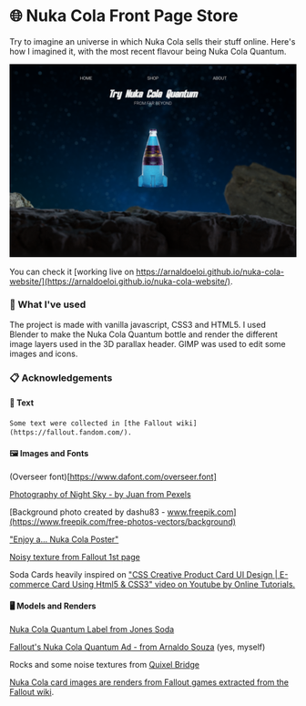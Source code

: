# 🌐 Nuka Cola Front Page Store



Try to imagine an universe in which Nuka Cola sells their stuff online. Here's how I imagined it, with the most recent flavour being Nuka Cola Quantum.

![alt_text](https://github.com/Arnaldoeloi/nuka-cola-website/blob/master/app_preview.png?raw=true)

You can check it [working live on https://arnaldoeloi.github.io/nuka-cola-website/](https://arnaldoeloi.github.io/nuka-cola-website/).


### 🚀 What I've used 

The project is made with vanilla javascript, CSS3 and HTML5. I used Blender to make the Nuka Cola Quantum bottle and render the different image layers used in the 3D parallax header. GIMP was used to edit some images and icons.


### 📋 Acknowledgements

#### 📜 Text

    Some text were collected in [the Fallout wiki](https://fallout.fandom.com/).

#### 🖼️ Images and Fonts

(Overseer font)[https://www.dafont.com/overseer.font]

[Photography of Night Sky - by Juan from Pexels](https://www.pexels.com/photo/photography-of-night-sky-733475/)

[Background photo created by dashu83 - www.freepik.com](https://www.freepik.com/free-photos-vectors/background)

["Enjoy a... Nuka Cola Poster"](https://br.pinterest.com/pin/430727151854774107/?autologin=true)

[Noisy texture from Fallout 1st page](https://fallout.bethesda.net/pt/fallout1st)

Soda Cards heavily inspired on ["CSS Creative Product Card UI Design | E-commerce Card Using Html5 & CSS3" video on Youtube by Online Tutorials.](https://fallout.bethesda.net/pt/fallout1st)

#### 🖥 Models and Renders

[Nuka Cola Quantum Label from Jones Soda](https://www.jonessoda.com/)

[Fallout's Nuka Cola Quantum Ad - from Arnaldo Souza](https://www.artstation.com/artwork/dOm25w) (yes, myself)

Rocks and some noise textures from [Quixel Bridge](https://quixel.com/bridge)

[Nuka Cola card images are renders from Fallout games extracted from the Fallout wiki](https://fallout.fandom.com/).